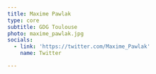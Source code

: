 ```yaml
---
title: Maxime Pawlak
type: core
subtitle: GDG Toulouse
photo: maxime_pawlak.jpg
socials:
  - link: 'https://twitter.com/Maxime_Pawlak'
    name: Twitter

---
```


